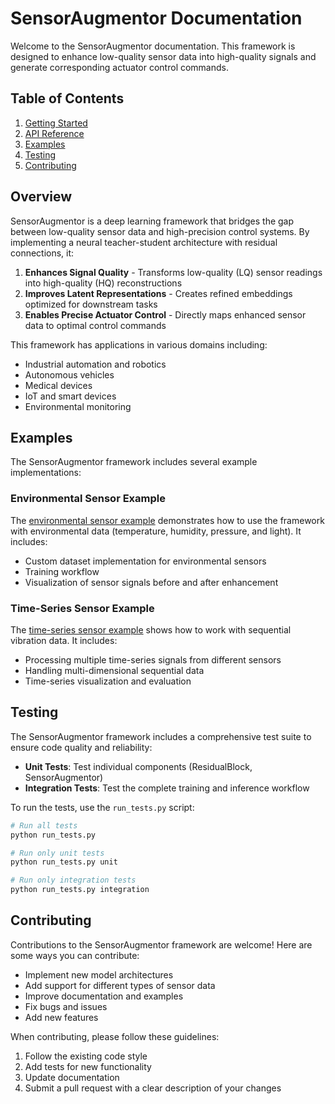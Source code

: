 # SensorAugmentor Documentation

Welcome to the SensorAugmentor documentation. This framework is designed to enhance low-quality sensor data into high-quality signals and generate corresponding actuator control commands.

## Table of Contents

1. [Getting Started](getting_started.md)
2. [API Reference](api_reference.md)
3. [Examples](#examples)
4. [Testing](#testing)
5. [Contributing](#contributing)

## Overview

SensorAugmentor is a deep learning framework that bridges the gap between low-quality sensor data and high-precision control systems. By implementing a neural teacher-student architecture with residual connections, it:

1. **Enhances Signal Quality** - Transforms low-quality (LQ) sensor readings into high-quality (HQ) reconstructions
2. **Improves Latent Representations** - Creates refined embeddings optimized for downstream tasks
3. **Enables Precise Actuator Control** - Directly maps enhanced sensor data to optimal control commands

This framework has applications in various domains including:
- Industrial automation and robotics
- Autonomous vehicles
- Medical devices
- IoT and smart devices
- Environmental monitoring

## Examples

The SensorAugmentor framework includes several example implementations:

### Environmental Sensor Example

The [environmental sensor example](../examples/custom_dataset_example.py) demonstrates how to use the framework with environmental data (temperature, humidity, pressure, and light). It includes:

- Custom dataset implementation for environmental sensors
- Training workflow
- Visualization of sensor signals before and after enhancement

### Time-Series Sensor Example

The [time-series sensor example](../examples/time_series_example.py) shows how to work with sequential vibration data. It includes:

- Processing multiple time-series signals from different sensors
- Handling multi-dimensional sequential data
- Time-series visualization and evaluation

## Testing

The SensorAugmentor framework includes a comprehensive test suite to ensure code quality and reliability:

- **Unit Tests**: Test individual components (ResidualBlock, SensorAugmentor)
- **Integration Tests**: Test the complete training and inference workflow

To run the tests, use the `run_tests.py` script:

```bash
# Run all tests
python run_tests.py

# Run only unit tests
python run_tests.py unit

# Run only integration tests
python run_tests.py integration
```

## Contributing

Contributions to the SensorAugmentor framework are welcome! Here are some ways you can contribute:

- Implement new model architectures
- Add support for different types of sensor data
- Improve documentation and examples
- Fix bugs and issues
- Add new features

When contributing, please follow these guidelines:

1. Follow the existing code style
2. Add tests for new functionality
3. Update documentation
4. Submit a pull request with a clear description of your changes 